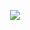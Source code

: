 <p align="center">
  <img src="https://i.stack.imgur.com/RJj4x.png](https://github.com/thore-dahl/Coursework/assets/130995551/4b6ea7f9-9025-4636-bf4d-889ebe9e64cd">
</p>
